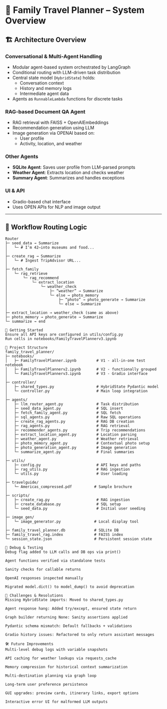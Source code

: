 # 🧭 Family Travel Planner – System Overview

## 🏗 Architecture Overview

### Conversational & Multi-Agent Handling
- Modular agent-based system orchestrated by LangGraph
- Conditional routing with LLM-driven task distribution
- Central state model (`HybridState`) holds:
  - Conversation context
  - History and memory logs
  - Intermediate agent data
- Agents as `RunnableLambda` functions for discrete tasks

### RAG-based Document QA Agent
- RAG retrieval with FAISS + OpenAIEmbeddings
- Recommendation generation using LLM
- Image generation via OPENAI based on:
  - User profile
  - Activity, location, and weather

### Other Agents
- **SQLite Agent**: Saves user profile from LLM-parsed prompts
- **Weather Agent**: Extracts location and checks weather
- **Summary Agent**: Summarizes and handles exceptions

### UI & API
- Gradio-based chat interface
- Uses OPEN APIs for NLP and image output

---

## 🔄 Workflow Routing Logic

```text
Router
├─ seed_data → Summarize
│   └─ # I’m 42—into museums and food...
│
├─ create_rag → Summarize
│   └─ # Ingest TripAdvisor URL...
│
├─ fetch_family
│   └─ rag_retrieve
│       └─ rag_recommend
│           └─ extract_location
│               └─ weather_check
│                   ├─ “weather” → Summarize
│                   └─ else → photo_memory
│                       ├─ “photo” → photo_generate → Summarize
│                       └─ else → Summarize
│
├─ extract_location → weather_check (same as above)
├─ photo_memory → photo_generate → Summarize
└─ summarize → end

🚀 Getting Started
Ensure all API keys are configured in utils/config.py
Run cells in notebooks/FamilyTravelPlannerv3.ipynb

📁 Project Structure
family_travel_planner/
├─ notebooks/
│   ├─ FamilyTravelPlanner.ipynb         # V1 - all-in-one test notebook
│   ├─ FamilyTravelPlannerv2.ipynb       # V2 - functionally grouped
│   └─ FamilyTravelPlannerv3.ipynb       # V3 - Gradio interface
│
├─ controller/
│   ├─ shared_types.py                   # HybridState Pydantic model
│   └─ controller.py                     # Main loop integration
│
├─ agents/
│   ├─ llm_router_agent.py               # Task distribution
│   ├─ seed_data_agent.py                # SQL insert
│   ├─ fetch_family_agent.py             # SQL fetch
│   ├─ sql_agents.py                     # Raw SQL operations
│   ├─ create_rag_agents.py              # RAG DB creation
│   ├─ rag_agents.py                     # RAG retrieval
│   ├─ recommender_agents.py             # Trip recommendations
│   ├─ extract_location_agent.py         # Location parsing
│   ├─ weather_agent.py                  # Weather retrieval
│   ├─ photo_memory_agent.py             # Contextual photo setup
│   ├─ photo_generation_agent.py         # Image generation
│   └─ summarize_agent.py                # Final summaries
│
├─ utils/
│   ├─ config.py                         # API keys and paths
│   ├─ rag_utils.py                      # RAG ingestion
│   └─ utils.py                          # User loading
│
├─ travelguide/
│   └─ Americas_compressed.pdf          # Sample brochure
│
├─ scripts/
│   ├─ create_rag.py                     # RAG ingestion
│   ├─ create_database.py                # SQL setup
│   └─ seed_data.py                      # Initial user seeding
│
├─ image_gen/
│   └─ image_generator.py               # Local display tool
│
├─ family_travel_planner.db             # SQLite DB
├─ family_travel_rag.index              # FAISS index
└─ session_state.json                   # Persistent session state

🧪 Debug & Testing
Debug flag added to LLM calls and DB ops via print()

Agent functions verified via standalone tests

Sanity checks for callable returns

OpenAI responses inspected manually

Migrated model.dict() to model_dump() to avoid deprecation

🧱 Challenges & Resolutions
Missing HybridState imports: Moved to shared_types.py

Agent response hang: Added try/except, ensured state return

Graph builder returning None: Sanity assertions applied

Pydantic schema mismatch: Default fallbacks + validations

Gradio history issues: Refactored to only return assistant messages

🛠️ Future Improvements
Multi-level debug logs with variable snapshots

API caching for weather lookups via requests_cache

Memory compression for historical context summarization

Multi-destination planning via graph loop

Long-term user preference persistence

GUI upgrades: preview cards, itinerary links, export options

Interactive error UI for malformed LLM outputs
